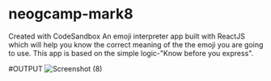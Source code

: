 # neogcamp-mark8
Created with CodeSandbox
An emoji interpreter app built with ReactJS which will help you know the correct meaning of the the emoji you are going to use. This app is based on the simple logic-"Know before you express".

#OUTPUT
![Screenshot (8)](https://user-images.githubusercontent.com/91406971/190902881-4a8c8f9b-72cf-4a0c-b47f-38dc264d8a05.png)
